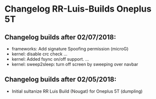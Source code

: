 <h1>Changelog RR-Luis-Builds Oneplus 5T</h1>
<p></p>
<h2>Changelog builds after 02/07/2018:</h2>
<ul>
  <li>frameworks: Add signature Spoofing permission (microG)</li>
  <li>kernel: disable crc check  …</li>
  <li>kernel: Added fsync on/off support.  …</li>
  <li>kernel: sweep2sleep: turn off screen by sweeping over navbar</li>
</ul>
<h2>Changelog builds after 02/05/2018:</h2>
<ul>
  <li>Initial sultanize RR Luis Build (Nougat) for Oneplus 5T (dumpling)</li>
</ul>
